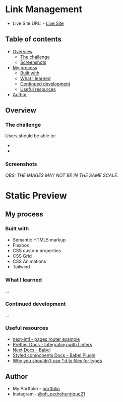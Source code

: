 # Link Management

- Live Site URL: - <a href="#" target="_blank" alt="">Live Site</a>

## Table of contents

- [Overview](#overview)
  - [The challenge](#the-challenge)
  - [Screenshots](#screenshots)
- [My process](#my-process)
  - [Built with](#built-with)
  - [What I learned](#what-i-learned)
  - [Continued development](#continued-development)
  - [Useful resources](#useful-resources)
- [Author](#author)

## Overview

### The challenge

Users should be able to:

-
-

### Screenshots

_OBS: THE IMAGES MAY NOT BE IN THE SAME SCALE._

# Static Preview

## My process

### Built with

- Semantic HTML5 markup
- Flexbox
- CSS custom properties
- CSS Grid
- CSS Animations
- Tailwind

### What I learned

...

### Continued development

...

### Useful resources

- <a href="https://github.com/amannn/next-intl/blob/main/examples/example" alt="" target="_blank">next-intl - pages router example </a>
- <a href="https://prettier.io/docs/en/integrating-with-linters.html" alt="" target="_blank"> Prettier Docs - Integrating with Linters</a>
- <a href="https://nextjs.org/docs/pages/building-your-application/configuring/babel" alt="" target="_blank">Next Docs - Babel</a>
- <a href="https://styled-components.com/docs/tooling" alt="" target="_blank">Styled components Docs - Babel Plugin</a>
- <a href="https://github.com/microsoft/TypeScript/issues/52593#issuecomment-1419505081" alt="" target="_blank">Why you shouldn't use \*.d.ts files for types</a>

## Author

- My Portfolio - [portfolio](https://pedro-meuportfolio.netlify.app)
- Instagram - [@ph_pedrohenrique21](https://www.instagram.com/ph_pedrohenrique21/)

